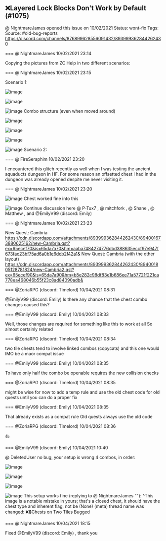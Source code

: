## ❌Layered Lock Blocks Don't Work by Default (#1075)
@ NightmareJames opened this issue on 10/02/2021
Status: wont-fix
Tags: 
Source: #old-bug-reports https://discord.com/channels/876899628556091432/893999362844262430


=== @ NightmareJames 10/02/2021 23:14

Copying the pictures from ZC Help in two different scenarios:

=== @ NightmareJames 10/02/2021 23:15

Scenario 1:

![image](https://cdn.discordapp.com/attachments/893999362844262430/893999757536682064/zc_screen00003.png?ex=65eceda7&is=65da78a7&hm=cdc851746c401bbcc5815b7d375d3f7dab053c771e07649969b9feefdd3b744c&)

![image](https://cdn.discordapp.com/attachments/893999362844262430/893999943923146762/zc_screen00004.png?ex=65ecedd4&is=65da78d4&hm=b114a3d218ecb0139d1bcca9ccf572dccda1fe5e269ea3431d9ad3067bdb983e&)

![image](https://cdn.discordapp.com/attachments/893999362844262430/894000094737727538/unknown.png?ex=65ecedf8&is=65da78f8&hm=2d621fc9aa87cf8fe01478aee2602c1f4f8eb3f93918b07c0f48fb53cea78505&)
Combo structure (even when moved around)

![image](https://cdn.discordapp.com/attachments/893999362844262430/894000254029017128/unknown.png?ex=65ecee1e&is=65da791e&hm=5c7c1cb44cea245211d7abefd91a0ec93a981b8a5707cbceb42cbce720b176a5&)

![image](https://cdn.discordapp.com/attachments/893999362844262430/894000372555841556/unknown.png?ex=65ecee3a&is=65da793a&hm=cef8b65a0f41dc73edbfafcce66cacbf29576e923997fd201a306dfdd3794fa6&)

![image](https://cdn.discordapp.com/attachments/893999362844262430/894000622431510528/unknown.png?ex=65ecee76&is=65da7976&hm=ee00ab215cef026248bcca5b7be664fc0f265db7bd784fdc59c135156933df2d&)

![image](https://cdn.discordapp.com/attachments/893999362844262430/894000766786895942/unknown.png?ex=65ecee98&is=65da7998&hm=c9d9342995a4464148c6202b6e0ddaf578e272b00664226a475ee467954f5efb&)
Scenario 2:

=== @ FireSeraphim 10/02/2021 23:20

I encountered this glitch recently as well when I was testing the ancient aquaducts dungeon in HF. For some reason an offsetted chest I had in the dungeon was already opened despite me never visiting it.

=== @ NightmareJames 10/02/2021 23:20


![image](https://cdn.discordapp.com/attachments/893999362844262430/894000959120896020/unknown.png?ex=65eceec6&is=65da79c6&hm=a38efbd421723aeba668b3ea1237d602a660f734dcfb5755f0c5b0f1e0f413a6&)
Chest worked fine into this

![image](https://cdn.discordapp.com/attachments/893999362844262430/894001086787112980/zc_screen00008.png?ex=65eceee4&is=65da79e4&hm=2866f36c7f67820dbbeeae6ae7c7dbc8d9766b7cd54b352af7649831760b35f3&)
Continue discussion here @ P-Tux7 , @ mitchfork , @ Shane , @ Matthew , and @EmilyV99 (discord: Emily)

=== @ NightmareJames 10/02/2021 23:23

New Quest:  Cambria
https://cdn.discordapp.com/attachments/893999362844262430/894001673880625162/new-Cambria.qst?ex=65ecef70&is=65da7a70&hm=aaba7484274776dbd388635eccf97e947f673fac23bf75ad6a0b1e6dcb2f42a1&
New Quest:  Cambria (with the other layout)
https://cdn.discordapp.com/attachments/893999362844262430/894001805128781824/new-Cambria2.qst?ex=65ecef90&is=65da7a90&hm=b5e282c98df83e1b686ee71a57721f221ca778ea468046b55f23c8ad84090adb&

=== @ZoriaRPG (discord: Timelord) 10/04/2021 08:31

@EmilyV99 (discord: Emily) Is there any chance that the chest combo changes caused this?

=== @EmilyV99 (discord: Emily) 10/04/2021 08:33

Well, those changes are required for something like this to work at all
So almost certainly related

=== @ZoriaRPG (discord: Timelord) 10/04/2021 08:34

two tile chests tend to involve linked combos (copycats)
and this one would IMO be a maor compat issue

=== @EmilyV99 (discord: Emily) 10/04/2021 08:35

To have only half the combo be openable requires the new collision checks

=== @ZoriaRPG (discord: Timelord) 10/04/2021 08:35

might be wise for now to add a temp rule and use the old chest code for old quests until you can do a proper fix

=== @EmilyV99 (discord: Emily) 10/04/2021 08:35

That already exists as a compat rule
Old quests always use the old code

=== @ZoriaRPG (discord: Timelord) 10/04/2021 08:36

👍

=== @EmilyV99 (discord: Emily) 10/04/2021 10:40

@ DeletedUser no bug, your setup is wrong
4 combos, in order:

![image](https://cdn.discordapp.com/attachments/893999362844262430/894534477127233566/unknown.png?ex=65e5a526&is=65d33026&hm=73b01c849ebeb140f75486fd60a6b9dfa5a3066a483d7d95cff38edf1bdf7ec7&)

![image](https://cdn.discordapp.com/attachments/893999362844262430/894534511373725706/unknown.png?ex=65e5a52f&is=65d3302f&hm=c4bcc2ba572955e6fcdd56a7012b65b20e0b5dbb7130d2967d0b83982c4e1db2&)

![image](https://cdn.discordapp.com/attachments/893999362844262430/894534549873229864/unknown.png?ex=65e5a538&is=65d33038&hm=96ce23a085e8400eb2ea990792ccf13a7b9f11c4ef98e6edac4bd7da908beac7&)

![image](https://cdn.discordapp.com/attachments/893999362844262430/894534581519274024/unknown.png?ex=65e5a53f&is=65d3303f&hm=7477a6141905bfcefb4e10617c6b84de3c55341984dd3b1261bac9fdab461edc&)
This setup works fine
(replying to @ NightmareJames ""): ^This image is a notable mistake in yours; that's a closed chest, it should have the chest type and inherent flag, not be (None)
(meta) thread name was changed: ❌🔒Chests on Two Tiles Bugged

=== @ NightmareJames 10/04/2021 18:15

Fixed @EmilyV99 (discord: Emily) , thank you
